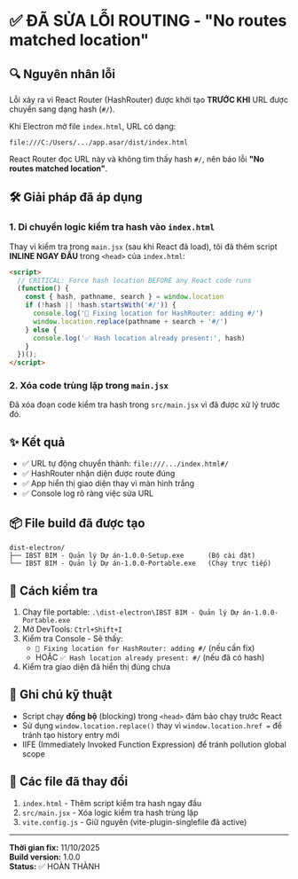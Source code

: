 # ✅ ĐÃ SỬA LỖI ROUTING - "No routes matched location"

## 🔍 Nguyên nhân lỗi
Lỗi xảy ra vì React Router (HashRouter) được khởi tạo **TRƯỚC KHI** URL được chuyển sang dạng hash (`#/`). 

Khi Electron mở file `index.html`, URL có dạng:
```
file:///C:/Users/.../app.asar/dist/index.html
```

React Router đọc URL này và không tìm thấy hash `#/`, nên báo lỗi **"No routes matched location"**.

## 🛠️ Giải pháp đã áp dụng

### 1. Di chuyển logic kiểm tra hash vào `index.html`
Thay vì kiểm tra trong `main.jsx` (sau khi React đã load), tôi đã thêm script **INLINE NGAY ĐẦU** trong `<head>` của `index.html`:

```html
<script>
  // CRITICAL: Force hash location BEFORE any React code runs
  (function() {
    const { hash, pathname, search } = window.location
    if (!hash || !hash.startsWith('#/')) {
      console.log('🔧 Fixing location for HashRouter: adding #/')
      window.location.replace(pathname + search + '#/')
    } else {
      console.log('✅ Hash location already present:', hash)
    }
  })();
</script>
```

### 2. Xóa code trùng lặp trong `main.jsx`
Đã xóa đoạn code kiểm tra hash trong `src/main.jsx` vì đã được xử lý trước đó.

## ✨ Kết quả
- ✅ URL tự động chuyển thành: `file:///.../index.html#/`
- ✅ HashRouter nhận diện được route đúng
- ✅ App hiển thị giao diện thay vì màn hình trắng
- ✅ Console log rõ ràng việc sửa URL

## 📦 File build đã được tạo

```
dist-electron/
├── IBST BIM - Quản lý Dự án-1.0.0-Setup.exe      (Bộ cài đặt)
└── IBST BIM - Quản lý Dự án-1.0.0-Portable.exe   (Chạy trực tiếp)
```

## 🧪 Cách kiểm tra
1. Chạy file portable: `.\dist-electron\IBST BIM - Quản lý Dự án-1.0.0-Portable.exe`
2. Mở DevTools: `Ctrl+Shift+I`
3. Kiểm tra Console - Sẽ thấy:
   - `🔧 Fixing location for HashRouter: adding #/` (nếu cần fix)
   - HOẶC `✅ Hash location already present: #/` (nếu đã có hash)
4. Kiểm tra giao diện đã hiển thị đúng chưa

## 📝 Ghi chú kỹ thuật
- Script chạy **đồng bộ** (blocking) trong `<head>` đảm bảo chạy trước React
- Sử dụng `window.location.replace()` thay vì `window.location.href =` để tránh tạo history entry mới
- IIFE (Immediately Invoked Function Expression) để tránh pollution global scope

## 🔄 Các file đã thay đổi
1. `index.html` - Thêm script kiểm tra hash ngay đầu
2. `src/main.jsx` - Xóa logic kiểm tra hash trùng lặp
3. `vite.config.js` - Giữ nguyên (vite-plugin-singlefile đã active)

---
**Thời gian fix:** 11/10/2025  
**Build version:** 1.0.0  
**Status:** ✅ HOÀN THÀNH
